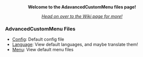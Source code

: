 <p align="center">
  <b><a>Welcome to the AdavancedCustomMenu files page!</a></b>
</p>
<p align="center">
  <i><a href="https://github.com/SuperRonanCraft/AdvancedCustomMenu/wiki">Head on over to the Wiki page for more!</a></i>
</p>

### AdvancedCustomMenu Files
  - [Config](files/config.yml): Default config file
  - [Language](files/lang): View default languages, and maybe translate them!
  - [Menu](files/menus): View default menu files